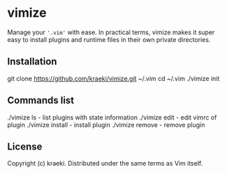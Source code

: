 vimize
======

Manage your `'.vim'` with ease.  In practical terms, vimize
makes it super easy to install plugins and runtime files in their own
private directories.

Installation
------------

git clone https://github.com/kraeki/vimize.git ~/.vim
cd ~/.vim
./vimize init

Commands list
--------------------------------

./vimize ls                 - list plugins with state information
./vimize edit <plugin>      - edit vimrc of plugin
./vimize install <plugin>   - install plugin
./vimize remove <plugin>    - remove plugin

License
-------

Copyright (c) kraeki.  Distributed under the same terms as Vim itself.
